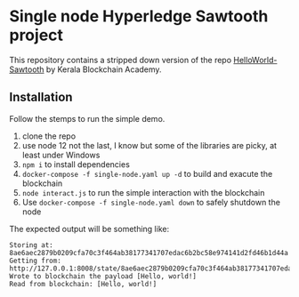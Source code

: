 # Single node Hyperledge Sawtooth project
This repository contains a stripped down version of the repo [HelloWorld-Sawtooth](https://github.com/Kerala-Blockchain-Academy/HelloWorld-Sawtooth) by Kerala Blockchain Academy.

## Installation
Follow the stemps to run the simple demo.
1. clone the repo
2. use node 12 not the last, I know but some of the libraries are picky, at least under Windows
3. `npm i` to install dependencies
4. `docker-compose -f single-node.yaml up -d` to build and exacute the blockchain
5. `node interact.js` to run the simple interaction with the blockchain
6. Use `docker-compose -f single-node.yaml down` to safely shutdown the node

The expected output will be something like:
```
Storing at: 8ae6aec2879b0209cfa70c3f464ab38177341707edac6b2bc58e974141d2fd46b1d44a
Getting from: http://127.0.0.1:8008/state/8ae6aec2879b0209cfa70c3f464ab38177341707edac6b2bc58e974141d2fd46b1d44a
Wrote to blockchain the payload [Hello, world!]
Read from blockchain: [Hello, world!]
```
